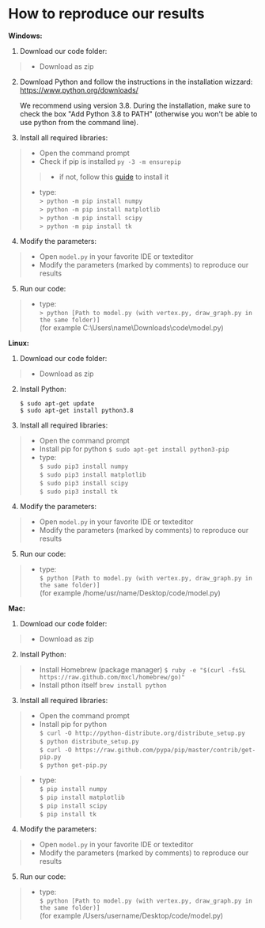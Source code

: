 # How to reproduce our results

__Windows:__
1. Download our code folder:
> * Download as zip

2. Download Python and follow the instructions in the installation wizzard:\
https://www.python.org/downloads/

    We recommend using version 3.8. During the installation, make sure to check the box "Add Python 3.8 to PATH" (otherwise you won't be    able to use python from the command line).

3. Install all required libraries:
> * Open the command prompt
> * Check if pip is installed `py -3 -m ensurepip`
>> * if not, follow this [guide](https://www.liquidweb.com/kb/install-pip-windows/) to install it
> * type:\
  `> python -m pip install numpy`\
  `> python -m pip install matplotlib`\
  `> python -m pip install scipy`\
  `> python -m pip install tk`

4. Modify the parameters:
> * Open `model.py` in your favorite IDE or texteditor
> * Modify the parameters (marked by comments) to reproduce our results
   
5. Run our code:
> * type:\
  `> python [Path to model.py (with vertex.py, draw_graph.py in the same folder)]`<br>
  (for example C:\Users\name\Downloads\code\model.py)
  
__Linux:__
1. Download our code folder:
> * Download as zip

2. Install Python:
    ~~~
    $ sudo apt-get update
    $ sudo apt-get install python3.8
    ~~~

3. Install all required libraries:
> * Open the command prompt
> * Install pip for python
   `$ sudo apt-get install python3-pip`
> * type:\
  `$ sudo pip3 install numpy`\
  `$ sudo pip3 install matplotlib`\
  `$ sudo pip3 install scipy`\
  `$ sudo pip3 install tk`

4. Modify the parameters:
> * Open `model.py` in your favorite IDE or texteditor
> * Modify the parameters (marked by comments) to reproduce our results
   
5. Run our code:
> * type:\
  `$ python [Path to model.py (with vertex.py, draw_graph.py in the same folder)]`<br>
  (for example /home/usr/name/Desktop/code/model.py)
  
__Mac:__
1. Download our code folder:
> * Download as zip

2. Install Python:
> * Install Homebrew (package manager)
    `$ ruby -e "$(curl -fsSL https://raw.github.com/mxcl/homebrew/go)"`
> * Install pthon itself
    `brew install python`

3. Install all required libraries:
> * Open the command prompt
> * Install pip for python\
`$ curl -O http://python-distribute.org/distribute_setup.py`\
`$ python distribute_setup.py`\
`$ curl -O https://raw.github.com/pypa/pip/master/contrib/get-pip.py`\
`$ python get-pip.py`

> * type:\
  `$ pip install numpy`\
  `$ pip install matplotlib`\
  `$ pip install scipy`\
  `$ pip install tk`

4. Modify the parameters:
> * Open `model.py` in your favorite IDE or texteditor
> * Modify the parameters (marked by comments) to reproduce our results
   
5. Run our code:
> * type:\
  `$ python [Path to model.py (with vertex.py, draw_graph.py in the same folder)]`<br>
  (for example /Users/username/Desktop/code/model.py)
